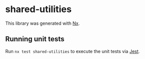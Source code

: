 # shared-utilities

This library was generated with [Nx](https://nx.dev).

## Running unit tests

Run `nx test shared-utilities` to execute the unit tests via [Jest](https://jestjs.io).
